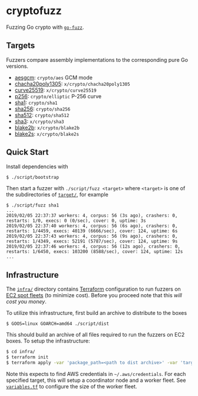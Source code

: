 # cryptofuzz

Fuzzing Go crypto with [`go-fuzz`](https://github.com/dvyukov/go-fuzz).

## Targets

Fuzzers compare assembly implementations to the corresponding pure Go versions.

* [aesgcm](target/aesgcm): `crypto/aes` GCM mode
* [chacha20poly1305](target/chacha20poly1305): `x/crypto/chacha20poly1305`
* [curve25519](target/curve25519): `x/crypto/curve25519`
* [p256](target/p256): `crypto/elliptic` P-256 curve
* [sha1](target/sha1): `crypto/sha1`
* [sha256](target/sha256): `crypto/sha256`
* [sha512](target/sha512): `crypto/sha512`
* [sha3](target/sha3): `x/crypto/sha3`
* [blake2b](target/blake2b): `x/crypto/blake2b`
* [blake2s](target/blake2s): `x/crypto/blake2s`

## Quick Start

Install dependencies with

```sh
$ ./script/bootstrap
```

Then start a fuzzer with `./script/fuzz <target>` where `<target>` is one of the subdirectories of [`target/`](target), for example

```
$ ./script/fuzz sha1
...
2019/02/05 22:37:37 workers: 4, corpus: 56 (3s ago), crashers: 0, restarts: 1/0, execs: 0 (0/sec), cover: 0, uptime: 3s
2019/02/05 22:37:40 workers: 4, corpus: 56 (6s ago), crashers: 0, restarts: 1/4459, execs: 40139 (6666/sec), cover: 124, uptime: 6s
2019/02/05 22:37:43 workers: 4, corpus: 56 (9s ago), crashers: 0, restarts: 1/4349, execs: 52191 (5787/sec), cover: 124, uptime: 9s
2019/02/05 22:37:46 workers: 4, corpus: 56 (12s ago), crashers: 0, restarts: 1/6450, execs: 103200 (8588/sec), cover: 124, uptime: 12s
...
```

## Infrastructure

The [`infra/`](infra) directory contains [Terraform](https://www.terraform.io/) configuration to run fuzzers on [EC2 spot fleets](https://docs.aws.amazon.com/AWSEC2/latest/UserGuide/spot-fleet.html) (to minimize cost). Before you proceed note that this _will cost you money_.

To utilize this infrastructure, first build an archive to distribute to the boxes

```
$ GOOS=linux GOARCH=amd64 ./script/dist
```

This should build an archive of all files required to run the fuzzers on EC2 boxes. To setup the infrastructure:

```sh
$ cd infra/
$ terraform init
$ terraform apply -var 'package_path=<path to dist archive>' -var 'targets=["p256", "sha3"]'
```

Note this expects to find AWS credentials in `~/.aws/credentials`. For each specified target, this will setup a coordinator node and a worker fleet. See [`variables.tf`](infra/variables.tf) to configure the size of the worker fleet.
